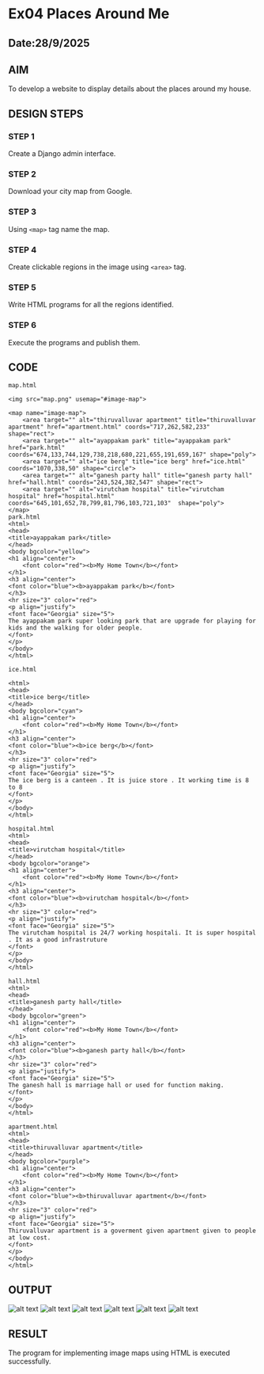 # Ex04 Places Around Me
## Date:28/9/2025 

## AIM
To develop a website to display details about the places around my house.

## DESIGN STEPS

### STEP 1
Create a Django admin interface.

### STEP 2
Download your city map from Google.

### STEP 3
Using ```<map>``` tag name the map.

### STEP 4
Create clickable regions in the image using ```<area>``` tag.

### STEP 5
Write HTML programs for all the regions identified.

### STEP 6
Execute the programs and publish them.

## CODE
```
map.html

<img src="map.png" usemap="#image-map">

<map name="image-map">
    <area target="" alt="thiruvalluvar apartment" title="thiruvalluvar apartment" href="apartment.html" coords="717,262,582,233" shape="rect">
    <area target="" alt="ayappakam park" title="ayappakam park" href="park.html" coords="674,133,744,129,738,218,680,221,655,191,659,167" shape="poly">
    <area target="" alt="ice berg" title="ice berg" href="ice.html" coords="1070,338,50" shape="circle">
    <area target="" alt="ganesh party hall" title="ganesh party hall" href="hall.html" coords="243,524,382,547" shape="rect">
    <area target="" alt="virutcham hospital" title="virutcham hospital" href="hospital.html" coords="645,101,652,78,799,81,796,103,721,103"  shape="poly">
</map>
park.html
<html>
<head>
<title>ayappakam park</title>
</head>
<body bgcolor="yellow">
<h1 align="center">
    <font color="red"><b>My Home Town</b></font>
</h1>
<h3 align="center">
<font color="blue"><b>ayappakam park</b></font>
</h3>
<hr size="3" color="red">
<p align="justify">
<font face="Georgia" size="5">
The ayappakam park super looking park that are upgrade for playing for kids and the walking for older people.
</font>
</p>
</body>
</html>

ice.html

<html>
<head>
<title>ice berg</title>
</head>
<body bgcolor="cyan">
<h1 align="center">
    <font color="red"><b>My Home Town</b></font>
</h1>
<h3 align="center">
<font color="blue"><b>ice berg</b></font>
</h3>
<hr size="3" color="red">
<p align="justify">
<font face="Georgia" size="5">
The ice berg is a canteen . It is juice store . It working time is 8 to 8
</font>
</p>
</body>
</html>

hospital.html
<html>
<head>
<title>virutcham hospital</title>
</head>
<body bgcolor="orange">
<h1 align="center">
    <font color="red"><b>My Home Town</b></font>
</h1>
<h3 align="center">
<font color="blue"><b>virutcham hospital</b></font>
</h3>
<hr size="3" color="red">
<p align="justify">
<font face="Georgia" size="5">
The virutcham hospital is 24/7 working hospitali. It is super hospital . It as a good infrastruture
</font>
</p>
</body>
</html>

hall.html
<html>
<head>
<title>ganesh party hall</title>
</head>
<body bgcolor="green">
<h1 align="center">
    <font color="red"><b>My Home Town</b></font>
</h1>
<h3 align="center">
<font color="blue"><b>ganesh party hall</b></font>
</h3>
<hr size="3" color="red">
<p align="justify">
<font face="Georgia" size="5">
The ganesh hall is marriage hall or used for function making.  
</font>
</p>
</body>
</html>

apartment.html
<html>
<head>
<title>thiruvalluvar apartment</title>
</head>
<body bgcolor="purple">
<h1 align="center">
    <font color="red"><b>My Home Town</b></font>
</h1>
<h3 align="center">
<font color="blue"><b>thiruvalluvar apartment</b></font>
</h3>
<hr size="3" color="red">
<p align="justify">
<font face="Georgia" size="5">
Thiruvalluvar apartment is a goverment given apartment given to people at low cost.
</font>
</p>
</body>
</html>
```

## OUTPUT
![alt text](<Screenshot (15).png>)
![alt text](<Screenshot (11).png>)
![alt text](<Screenshot (12).png>)
![alt text](<Screenshot (13).png>)
![alt text](<Screenshot (14).png>)
![alt text](<Screenshot (16).png>)

## RESULT
The program for implementing image maps using HTML is executed successfully.
